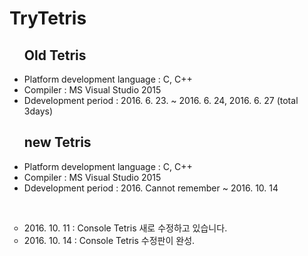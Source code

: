 # TryTetris
<ul>
<h2>Old Tetris</h2>
<li>Platform development language : C, C++</li>
<li>Compiler : MS Visual Studio 2015</li>
<li>Ddevelopment period : 2016. 6. 23. ~ 2016. 6. 24, 2016. 6. 27 (total 3days)</li>
</ul>
<ul>
<h2>new Tetris</h2>
<li>Platform development language : C, C++</li>
<li>Compiler : MS Visual Studio 2015</li>
<li>Ddevelopment period : 2016. Cannot remember ~ 2016. 10. 14</li>
</ul>
<br/>
<ul  type="circle">
<li>2016. 10. 11 : Console Tetris 새로 수정하고 있습니다.</li>
<li>2016. 10. 14 : Console Tetris 수정판이 완성.</li>
</ul>
